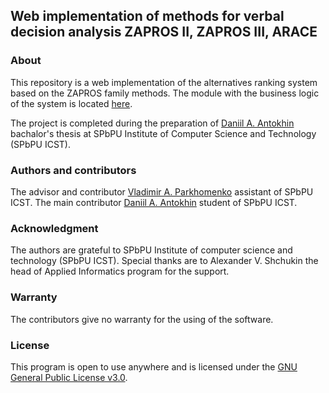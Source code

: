 ## Web implementation of methods for verbal decision analysis ZAPROS II, ZAPROS III, ARACE

### About

This repository is a web implementation of the alternatives ranking system based on the ZAPROS family methods. The module with the business logic of the system is located [here](https://github.com/ADanielGhost/vda-zapros).

The project is completed during the preparation of [Daniil A. Antokhin](https://github.com/ADanielGhost) bachalor's thesis at SPbPU Institute of Computer Science and Technology (SPbPU ICST).

### Authors and contributors

The advisor and contributor [Vladimir A. Parkhomenko](https://github.com/ParkhomenkoV) assistant of SPbPU ICST. The main contributor [Daniil A. Antokhin](https://github.com/ADanielGhost) student of SPbPU ICST.

### Acknowledgment

The authors are grateful to SPbPU Institute of computer science and technology (SPbPU ICST). Special thanks are to Alexander V. Shchukin the head of Applied Informatics program for the support.

### Warranty

The contributors give no warranty for the using of the software.

### License

This program is open to use anywhere and is licensed under the [GNU General Public License v3.0](./LICENSE).
